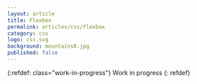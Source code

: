 ```yaml
---
layout: article
title: Flexbox
permalink: articles/css/flexbox
category: css
logo: css.svg
background: mountains0.jpg
published: false
---
```


{:refdef: class="work-in-progress"}
Work in progress
{: refdef}
